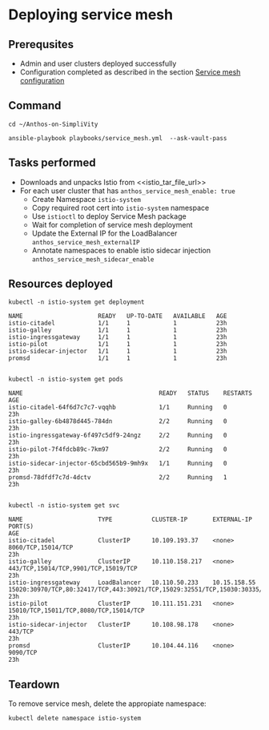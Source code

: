 # Deploying service mesh


## Prerequsites

- Admin and user clusters deployed successfully
- Configuration completed as described in the section [Service mesh configuration](../config-core/service-mesh-config)


## Command

```
cd ~/Anthos-on-SimpliVity

ansible-playbook playbooks/service_mesh.yml  --ask-vault-pass
```

## Tasks performed

- Downloads and unpacks Istio from <<istio_tar_file_url>>
- For each user cluster that has `anthos_service_mesh_enable: true`
  - Create Namespace `istio-system`
  - Copy required root cert into `istio-system` namespace
  - Use `istioctl` to deploy Service Mesh package
  - Wait for completion of service mesh deployment
  - Update the External IP for the LoadBalancer `anthos_service_mesh_externalIP`
  - Annotate namespaces to enable istio sidecar injection `anthos_service_mesh_sidecar_enable`


## Resources deployed


```
kubectl -n istio-system get deployment

NAME                     READY   UP-TO-DATE   AVAILABLE   AGE
istio-citadel            1/1     1            1           23h
istio-galley             1/1     1            1           23h
istio-ingressgateway     1/1     1            1           23h
istio-pilot              1/1     1            1           23h
istio-sidecar-injector   1/1     1            1           23h
promsd                   1/1     1            1           23h
 

kubectl -n istio-system get pods

NAME                                      READY   STATUS    RESTARTS   AGE
istio-citadel-64f6d7c7c7-vqqhb            1/1     Running   0          23h
istio-galley-6b4878d445-784dn             2/2     Running   0          23h
istio-ingressgateway-6f497c5df9-24ngz     2/2     Running   0          23h
istio-pilot-7f4fdcb89c-7km97              2/2     Running   0          23h
istio-sidecar-injector-65cbd565b9-9mh9x   1/1     Running   0          23h
promsd-78dfdf7c7d-4dctv                   2/2     Running   1          23h


kubectl -n istio-system get svc

NAME                     TYPE           CLUSTER-IP       EXTERNAL-IP    PORT(S)                                                                                                                      AGE
istio-citadel            ClusterIP      10.109.193.37    <none>         8060/TCP,15014/TCP                                                                                                           23h
istio-galley             ClusterIP      10.110.158.217   <none>         443/TCP,15014/TCP,9901/TCP,15019/TCP                                                                                         23h
istio-ingressgateway     LoadBalancer   10.110.50.233    10.15.158.55   15020:30970/TCP,80:32417/TCP,443:30921/TCP,15029:32551/TCP,15030:30335/TCP,15031:30934/TCP,15032:31978/TCP,15443:31414/TCP   23h
istio-pilot              ClusterIP      10.111.151.231   <none>         15010/TCP,15011/TCP,8080/TCP,15014/TCP                                                                                       23h
istio-sidecar-injector   ClusterIP      10.108.98.178    <none>         443/TCP                                                                                                                      23h
promsd                   ClusterIP      10.104.44.116    <none>         9090/TCP                                                                                                                     23h

```


## Teardown

To remove service mesh, delete the appropiate namespace:


```
kubectl delete namespace istio-system
```


